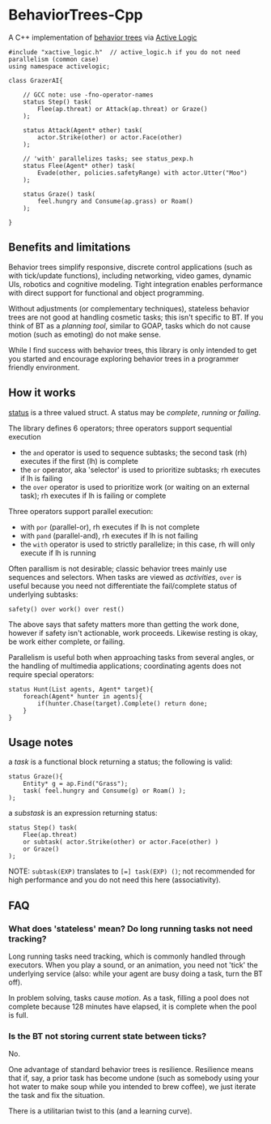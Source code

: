 # BehaviorTrees-Cpp

A C++ implementation of [behavior trees]() via [Active Logic]()

```
#include "xactive_logic.h"  // active_logic.h if you do not need parallelism (common case) 
using namespace activelogic;

class GrazerAI{

    // GCC note: use -fno-operator-names
    status Step() task( 
        Flee(ap.threat) or Attack(ap.threat) or Graze() 
    );

    status Attack(Agent* other) task( 
        actor.Strike(other) or actor.Face(other)
    );

    // 'with' parallelizes tasks; see status_pexp.h
    status Flee(Agent* other) task(
        Evade(other, policies.safetyRange) with actor.Utter("Moo")  
    );

    status Graze() task(
        feel.hungry and Consume(ap.grass) or Roam()
    );

}
```

## Benefits and limitations

Behavior trees simplify responsive, discrete control applications (such as with tick/update functions), including networking, video games, dynamic UIs,
robotics and cognitive modeling. Tight integration enables performance with direct support for functional and object programming.

Without adjustments (or complementary techniques), stateless behavior trees are not good at handling cosmetic tasks; this isn't specific to BT. If you think of BT as a *planning tool*, similar to GOAP, tasks 
which do not cause motion (such as emoting) do not make sense.

While I find success with behavior trees, this library is only intended to get you started and encourage exploring behavior trees in a programmer 
friendly environment.

## How it works

[status](BehaviorTrees/status.h) is a three valued struct. A status may be *complete*, *running* or *failing*.

The library defines 6 operators; three operators support sequential execution

- the `and` operator is used to sequence subtasks; the second task (rh) executes if the first (lh) is complete
- the `or` operator, aka 'selector' is used to prioritize subtasks; rh executes if lh is failing
- the `over` operator is used to prioritize work (or waiting on an external task); rh executes if lh is failing or complete

Three operators support parallel execution:

- with `por` (parallel-or), rh executes if lh is not complete
- with `pand` (parallel-and), rh executes if lh is not failing
- the `with` operator is used to strictly parallelize; in this case, rh will only execute if lh is running

Often parallism is not desirable; classic behavior trees mainly use sequences and selectors. When tasks are viewed as *activities*, `over` is useful
because you need not differentiate the fail/complete status of underlying subtasks:

```
safety() over work() over rest()
```

The above says that safety matters more than getting the work done, however if safety isn't actionable, work proceeds. Likewise resting is okay, be 
work either complete, or failing.

Parallelism is useful both when approaching tasks from several angles, or the handling of multimedia applications; coordinating agents does not require special operators:

```
status Hunt(List agents, Agent* target){
    foreach(Agent* hunter in agents){
        if(hunter.Chase(target).Complete() return done;
    }
}
```

## Usage notes

a *task* is a functional block returning a status; the following is valid:

```
status Graze(){ 
    Entity* g = ap.Find("Grass");
    task( feel.hungry and Consume(g) or Roam() );
);
```

a *substask* is an expression returning status:

```
status Step() task( 
    Flee(ap.threat) 
    or subtask( actor.Strike(other) or actor.Face(other) ) 
    or Graze() 
);
```

NOTE: `subtask(EXP)` translates to `[=] task(EXP) ()`; not recommended for high performance and you do not
need this here (associativity).

## FAQ

### What does 'stateless' mean? Do long running tasks not need tracking?

Long running tasks need tracking, which is commonly handled through executors. When you play a sound, or an animation, you
need not 'tick' the underlying service (also: while your agent are busy doing a task, turn the BT off).

In problem solving, tasks cause *motion*. As a task, filling a pool does not complete because 128 minutes have elapsed, it is complete
when the pool is full.

### Is the BT not storing current state between ticks? 

No. 

One advantage of standard behavior trees is resilience. Resilience means that if, say, a prior task has become undone (such as somebody
using your hot water to make soup while you intended to brew coffee), we just iterate the task and fix the situation.

There is a utilitarian twist to this (and a learning curve).
